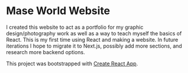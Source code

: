# Mase World Website

I created this website to act as a portfolio for my graphic design/photography work as well as a way to teach myself the basics of React. This is my first time using React and making a website. In future iterations I hope to migrate it to Next.js, possibly add more sections, and research more backend options.

This project was bootstrapped with [Create React App](https://github.com/facebook/create-react-app).

